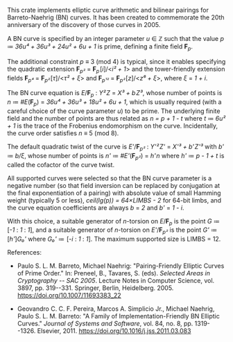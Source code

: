 This crate implements elliptic curve arithmetic and bilinear pairings for Barreto-Naehrig (BN) curves.
It has been created to commemorate the 20th anniversary of the discovery of those curves in 2005.

A BN curve is specified by an integer parameter <i>u</i> &#8712; &Zopf; such that the value
<i>p</i> &#x2254; <i>36u&#x2074; + 36u&sup3; + 24u&sup2; + 6u + 1</i> is prime, defining a finite field
<b>F</b><sub><i>p</i></sub>.

The additional constraint <i>p</i> &equiv; 3 (mod 4) is typical, since it enables specifying
the quadratic extension <b>F</b><sub><i>p&sup2;</i></sub> = <b>F</b><sub><i>p</i></sub>&#8202;&lbrack;<i>i</i>&rbrack;/&lt;<i>i&sup2; + 1</i>&gt;
and the tower-friendly extension fields
<b>F</b><sub><i>p&#x2074;</i></sub> = <b>F</b><sub><i>p&sup2;</i></sub>&#8202;&lbrack;<i>&tau;</i>&rbrack;/&lt;<i>&tau;&sup2; + &xi;</i>&gt; and
<b>F</b><sub><i>p&sup1;&#xFEFF;&sup2;</i></sub> = <b>F</b><sub><i>p&sup2;</i></sub>&#8202;&lbrack;<i>z</i>&rbrack;/&lt;<i>z&#x2076; + &xi;</i>&gt;,
where <i>&xi;</i> = <i>1 + i</i>.

The BN curve equation is <i>E</i>/<b>F</b><sub><i>p</i></sub> : <i>Y&sup2;&#8202;Z</i> = <i>X&sup3; + b&#8202;Z&sup3;</i>,
whose number of points is
<i>n</i> &#x2254; <i>#E</i>(<b>F</b><sub><i>p</i></sub>) = <i>36u&#x2074; + 36u&sup3; + 18u&sup2; + 6u + 1</i>,
which is usually required (with a careful choice of the curve parameter <i>u</i>) to be prime.
The underlying finite field and the number of points are thus related as
<i>n = p + 1 - t</i> where <i>t</i> &#x2254; <i>6u&sup2; + 1</i> is the trace of the Frobenius endomorphism
on the curve.
Incidentally, the curve order satisfies <i>n</i> &equiv; 5 (mod 8).

The default quadratic twist of the curve is <i>E'</i>/<b>F</b><sub><i>p&sup2;</i></sub> : <i>Y'&sup2;&#8202;Z'</i> = <i>X'&sup3; + b'&#8202;Z'&sup3;</i>
with <i>b'</i> &#x2254; <i>b/&xi;</i>, whose number of points is <i>n'</i> &#x2254; <i>#E'</i>(<b>F</b><sub><i>p&sup2;</i></sub>) = <i>h'&#8202;n</i>
where <i>h'</i> &#x2254; <i>p - 1 + t</i> is called the cofactor of the curve twist.

All supported curves were selected so that the BN curve parameter is a negative number
(so that field inversion can be replaced by conjugation at the final exponentiation of a pairing)
with absolute value of small Hamming weight (typically 5 or less),
<i>ceil(lg(p)) = 64&times;LIMBS - 2</i> for 64-bit limbs,
and the curve equation coefficients are always <i>b</i> = <i>2</i> and <i>b'</i> = <i>1 - i</i>.

With this choice, a suitable generator of <i>n</i>-torsion on <i>E</i>/<b>F</b><sub><i>p</i></sub>
is the point <i>G</i> &#x2254; &#8202;&lbrack;<i>-1</i> : <i>1</i> : <i>1</i>&rbrack;,
and a suitable generator of <i>n</i>-torsion on <i>E'</i>/<b>F</b><sub><i>p&sup2;</i></sub>
is the point <i>G'</i> &#x2254; &#8202;&lbrack;<i>h'</i>&rbrack;<i>G&#x2080;'</i> where <i>G&#x2080;'</i> &#x2254; &#8202;&lbrack;-<i>i</i> : <i>1</i> : <i>1</i>&rbrack;.
The maximum supported size is LIMBS = 12.

References:

* Paulo S. L. M. Barreto, Michael Naehrig:
  "Pairing-Friendly Elliptic Curves of Prime Order."
  In: Preneel, B., Tavares, S. (eds). <i>Selected Areas in Cryptography -- SAC 2005</i>.
  Lecture Notes in Computer Science, vol. 3897, pp. 319--331.
  Springer, Berlin, Heidelberg. 2005. https://doi.org/10.1007/11693383_22

* Geovandro C. C. F. Pereira, Marcos A. Simplicio Jr., Michael Naehrig, Paulo S. L. M. Barreto:
  "A Family of Implementation-Friendly BN Elliptic Curves."
  <i>Journal of Systems and Software</i>, vol. 84, no. 8, pp. 1319--1326.
  Elsevier, 2011. https://doi.org/10.1016/j.jss.2011.03.083
